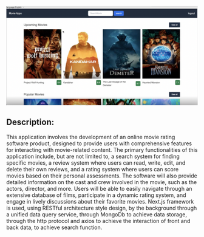 
![Home Page](https://github.com/winniethebear424/CinemaScoop/blob/main/Screen%20Shot%202023-09-19%20at%202.54.33%20PM.png?raw=true)

## Description: 
This application involves the development of an online movie rating software product, designed to provide users with comprehensive features for interacting with movie-related content. The primary functionalities of this application include, but are not limited to, a search system for finding specific movies, a review system where users can read, write, edit, and delete their own reviews, and a rating system where users can score movies based on their personal assessments. The software will also provide detailed information on the cast and crew involved in the movie, such as the actors, director, and more. Users will be able to easily navigate through an extensive database of films, participate in a dynamic rating system, and engage in lively discussions about their favorite movies.
Next.js framework is used, using RESTful architecture style design, by the background through a unified data query service, through  MongoDb to achieve data storage, through the http protocol and axios to achieve the interaction of front and back data, to achieve search function. 

